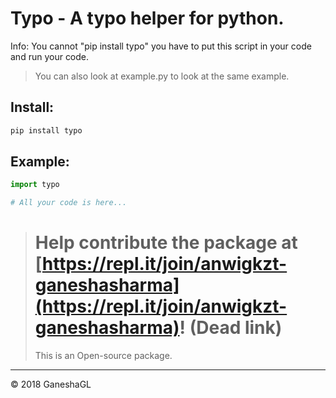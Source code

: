 # Typo - A typo helper for python.

Info:
You cannot "pip install typo" you have to put this script in your code and run your code.

> You can also look at example.py to look at  the same example.

## Install:
~~~bash
pip install typo
~~~

## Example:
~~~python
import typo

# All your code is here...
~~~

> # Help contribute the package at [https://repl.it/join/anwigkzt-ganeshasharma](https://repl.it/join/anwigkzt-ganeshasharma)! (Dead link)
> This is an Open-source package.

--------
© 2018 GaneshaGL
